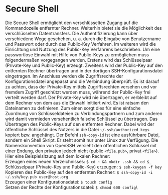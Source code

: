 # Secure Shell

Die Secure Shell ermöglicht den verschlüsselten Zugang auf die Kommandozeile entfernter Rechner. Weiterhin bietet sie die Möglichkeit des verschlüsselten Datentransfers. Die Authentifizierung kann über verschiedene Wege geschehen, u. a. durch die Eingabe von Benutzername und Passwort oder durch das Public-Key Verfahren. Im weiteren wird die Einrichtung und Nutzung des Public-Key Verfahrens beschrieben.
Um eine passwortlose Einwahl mit Hilfe von Public-Keys zu ermöglichen muss folgendermaßen vorgegangen werden. Erstens wird das Schlüsselpaar (Private-Key und Public-Key) erzeugt. Zweitens wird der Public-Key auf den entfernten Rechner übertragen und in der dortigen SSH-Konfigurationsdatei eingetragen. Im Anschluss werden die Zugriffsrechte der Konfigurationsdatei angepasst und die Verbindung überprüft. Es ist darauf zu achten, dass der Private-Key mittels Zugriffsrechten versehen und vor fremdem Zugriff geschützt werden muss, während der Public-Key frei verteilt werden darf. Der Private-Key wird nie übertragen, er verbleibt auf dem Rechner von dem aus die Einwahl initiiert wird. Es ist ratsam den Dateinamen zu definieren. Zum einen sorgt dies für eine einfache Zuordnung von Schlüsseldateien zu Verbindungspartnern und zum anderen wird damit vermieden versehentlich falsche Schlüssel zu übertragen. Das Übertragen des Public-Keys auf den entfernten Rechner. Dabei wird der öffentliche Schlüssel des Nutzers in die Datei `~/.ssh/authorized_keys` kopiert bzw. angehängt. Der Befehl `ssh-copy-id` ist eine ausführbare Datei, sondern ein Shell Skript. Er steht somit nur unter Linux zur Verfügung. Die Namenskonvention von OpenSSH versieht den öffentlichen Schlüssel mit einer Endung, den privaten jedoch nicht (public `<file.pub>`, privat `<file>`).\
Hier eine Beispielsitzung auf dem lokalen Rechner:\
Erzeugen eines neuen Verzeichnisses: `$ cd ~ && mkdir .ssh && cd $_`\
Schlüsselpaar (Private-Key und Public-Key) erzeugen: `$ ssh-keygen -f key`\
Kopieren des Public-Key auf den entfernten Rechner: `$ ssh-copy-id -i ~/.ssh/key.pub user@host.org`\
Erzeugen einer Konfigurationsdatei: `$ touch config`\
Setzen der Rechte der Konfigurationsdatei: `$ chmod 600 config`\
